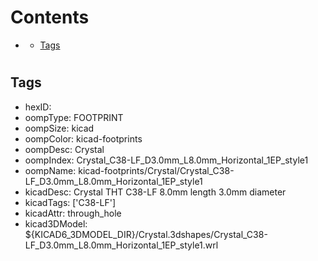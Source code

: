 



Contents
========

* [](#)
	* [Tags](#tags)

# 

## Tags

- hexID: 
- oompType: FOOTPRINT
- oompSize: kicad
- oompColor: kicad-footprints
- oompDesc: Crystal
- oompIndex: Crystal_C38-LF_D3.0mm_L8.0mm_Horizontal_1EP_style1
- oompName: kicad-footprints/Crystal/Crystal_C38-LF_D3.0mm_L8.0mm_Horizontal_1EP_style1
- kicadDesc: Crystal THT C38-LF 8.0mm length 3.0mm diameter
- kicadTags: ['C38-LF']
- kicadAttr: through_hole
- kicad3DModel: ${KICAD6_3DMODEL_DIR}/Crystal.3dshapes/Crystal_C38-LF_D3.0mm_L8.0mm_Horizontal_1EP_style1.wrl
